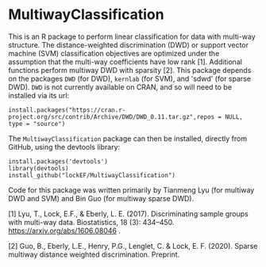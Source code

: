 # MultiwayClassification

This is an R package to perform linear classification for data with multi-way structure.  The distance-weighted discrimination (DWD) or support vector machine (SVM) classification objectives are optimized under the assumption that the multi-way coefficients have low rank [1].  Additional functions perform multiway DWD with sparsity [2]. 
This package depends on the packages `DWD` (for DWD), `kernlab` (for SVM), and 'sdwd' (for sparse DWD). `DWD` is not currently available on CRAN, and so will need to be installed via its url:
```
install.packages("https://cran.r-project.org/src/contrib/Archive/DWD/DWD_0.11.tar.gz",repos = NULL, type = "source")
```
The `MultiwayClassification` package can then be installed, directly from GitHub, using the devtools library:

```
install.packages('devtools')
library(devtools)
install_github("lockEF/MultiwayClassification")
``` 

Code for this package was written primarily by Tianmeng Lyu (for multiway DWD and SVM) and Bin Guo (for multiway sparse DWD).     

[1] Lyu, T., Lock, E.F., & Eberly, L. E. (2017). Discriminating sample groups with multi-way data. Biostatistics, 18 (3): 434–450. https://arxiv.org/abs/1606.08046 .

[2] Guo, B., Eberly, L.E., Henry, P.G., Lenglet, C. & Lock, E. F. (2020). Sparse multiway distance weighted discrimination. Preprint.
